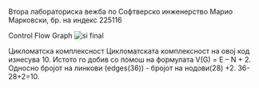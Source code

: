 Втора лабораториска вежба по Софтверско инженерство
Марио Марковски, бр. на индекс 225116

Control Flow Graph
![si final](https://github.com/mmarkovski1/SI_2024_lab2_225116/assets/163126736/a80d8fd6-09d2-4e08-b359-2ac9b139e111)


Цикломатска комплексност
Цикломатската комплексност на овој код изнесува 10. Истото го добив со помош на формулата V(G) = E – N + 2. Односно бројот на линкови (edges(36)) - бројот на нодови(28) +2. 36-28+2=10. 

